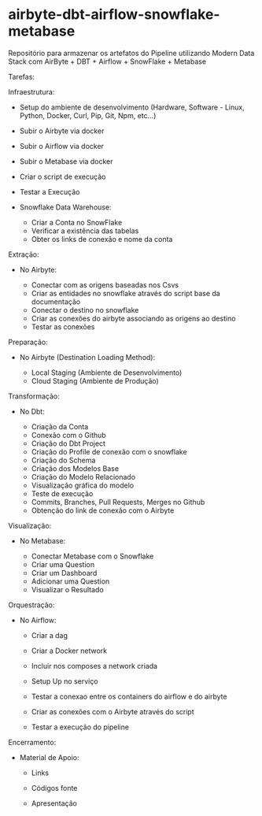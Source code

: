 # airbyte-dbt-airflow-snowflake-metabase
Repositório para armazenar os artefatos do Pipeline utilizando Modern Data Stack com AirByte + DBT + Airflow + SnowFlake + Metabase


Tarefas:

Infraestrutura:

- Setup do ambiente de desenvolvimento (Hardware, Software - Linux, Python, Docker, Curl, Pip, Git, Npm, etc...)

- Subir o Airbyte via docker 

- Subir o Airflow via docker 

- Subir o Metabase via docker

- Criar o script de execução 

- Testar a Execução 

- Snowflake Data Warehouse:
    
    - Criar a Conta no SnowFlake 
    - Verificar a existência das tabelas 
    - Obter os links de conexão e nome da conta 


Extração:

- No Airbyte:

    - Conectar com as origens baseadas nos Csvs 
    - Criar as entidades no snowflake através do script base da documentação    
    - Conectar o destino no snowflake 
    - Criar as conexões do airbyte associando as origens ao destino 
    - Testar as conexões 


Preparação:

- No Airbyte (Destination Loading Method):

    - Local Staging (Ambiente de Desenvolvimento)
    - Cloud Staging (Ambiente de Produção)


Transformação:

- No Dbt:

    - Criação da Conta 
    - Conexão com o Github 
    - Criação do Dbt Project 
    - Criação do Profile de conexão com o snowflake 
    - Criação do Schema 
    - Criação dos Modelos Base 
    - Criação do Modelo Relacionado 
    - Visualização gráfica do modelo  
    - Teste de execução 
    - Commits, Branches, Pull Requests, Merges no Github  
    - Obtenção do link de conexão com o Airbyte  


Visualização:

- No Metabase:

    - Conectar Metabase com o Snowflake 
    - Criar uma Question  
    - Criar um Dashboard 
    - Adicionar uma Question 
    - Visualizar o Resultado  


Orquestração:

- No Airflow:

    - Criar a dag  

    - Criar a Docker network

    - Incluir nos composes a network criada

    - Setup Up no serviço

    - Testar a conexao entre os containers do airflow e do airbyte

    - Criar as conexões com o Airbyte através do script  

    - Testar a execução do pipeline  


Encerramento:

- Material de Apoio:

    - Links 

    - Códigos fonte

    - Apresentação
	
